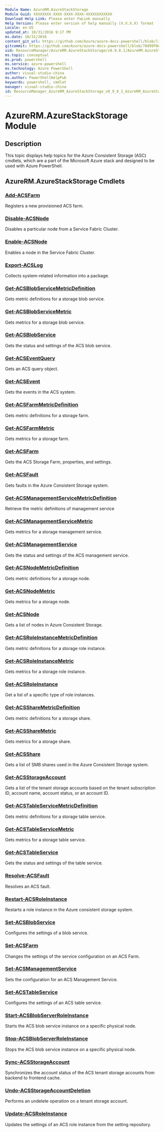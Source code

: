 ```yaml
---
Module Name: AzureRM.AzureStackStorage
Module Guid: XXXXXXXX-XXXX-XXXX-XXXX-XXXXXXXXXXXX
Download Help Link: Please enter FwLink manually
Help Version: Please enter version of help manually (X.X.X.X) format
Locale: en-US
updated_at: 10/31/2016 9:17 PM
ms.date: 10/31/2016
content_git_url: https://github.com/Azure/azure-docs-powershell/blob/live/azureps-cmdlets-docs/ResourceManager/AzureRM.AzureStackStorage/v0.9.8.1/AzureRM.AzureStackStorage.md
gitcommit: https://github.com/Azure/azure-docs-powershell/blob/70d99f0e924efe152eb73454f7898f92d5a5db64/azureps-cmdlets-docs/ResourceManager/AzureRM.AzureStackStorage/v0.9.8.1/AzureRM.AzureStackStorage.md
uid: ResourceManager/AzureRM.AzureStackStorage/v0.9.8.1/AzureRM.AzureStackStorage.md
ms.topic: conceptual
ms.prod: powershell
ms.service: azure-powershell
ms.technology: Azure PowerShell
author: visual-studio-china
ms.author: PowerShellHelpPub
keywords: powershell, cmdlet
manager: visual-studio-china
id: ResourceManager_AzureRM_AzureStackStorage_v0_9_8_1_AzureRM_AzureStackStorage_md
---
```


# AzureRM.AzureStackStorage Module
## Description
This topic displays help topics for the Azure Consistent Storage (ASC) cmdlets, which are a part of the Microsoft Azure stack and designed to be used with Azure PowerShell.

## AzureRM.AzureStackStorage Cmdlets
### [Add-ACSFarm](./Add-ACSFarm.md)
Registers a new provisioned ACS farm.


### [Disable-ACSNode](./Disable-ACSNode.md)
Disables a particular node from a Service Fabric Cluster.


### [Enable-ACSNode](./Enable-ACSNode.md)
Enables a node in the Service Fabric Cluster.


### [Export-ACSLog](./Export-ACSLog.md)
Collects system-related information into a package.


### [Get-ACSBlobServiceMetricDefinition](./Get-ACSBlobServiceMetricDefinition.md)
Gets metric definitions for a storage blob service.


### [Get-ACSBlobServiceMetric](./Get-ACSBlobServiceMetric.md)
Gets metrics for a storage blob service.


### [Get-ACSBlobService](./Get-ACSBlobService.md)
Gets the status and settings of the ACS blob service.


### [Get-ACSEventQuery](./Get-ACSEventQuery.md)
Gets an ACS query object.


### [Get-ACSEvent](./Get-ACSEvent.md)
Gets the events in the ACS system.


### [Get-ACSFarmMetricDefinition](./Get-ACSFarmMetricDefinition.md)
Gets metric definitions for a storage farm.


### [Get-ACSFarmMetric](./Get-ACSFarmMetric.md)
Gets metrics for a storage farm.


### [Get-ACSFarm](./Get-ACSFarm.md)
Gets the ACS Storage Farm, properties, and settings.


### [Get-ACSFault](./Get-ACSFault.md)
Gets faults in the Azure Consistent Storage system.


### [Get-ACSManagementServiceMetricDefinition](./Get-ACSManagementServiceMetricDefinition.md)
Retrieve the metric definitions of management service


### [Get-ACSManagementServiceMetric](./Get-ACSManagementServiceMetric.md)
Gets metrics for a storage management service.


### [Get-ACSManagementService](./Get-ACSManagementService.md)
Gets the status and settings of the ACS management service.


### [Get-ACSNodeMetricDefinition](./Get-ACSNodeMetricDefinition.md)
Gets metric definitions for a storage node.


### [Get-ACSNodeMetric](./Get-ACSNodeMetric.md)
Gets metrics for a storage node.


### [Get-ACSNode](./Get-ACSNode.md)
Gets a list of nodes in Azure Consistent Storage.


### [Get-ACSRoleInstanceMetricDefinition](./Get-ACSRoleInstanceMetricDefinition.md)
Gets metric definitions for a storage role instance.


### [Get-ACSRoleInstanceMetric](./Get-ACSRoleInstanceMetric.md)
Gets metrics for a storage role instance.


### [Get-ACSRoleInstance](./Get-ACSRoleInstance.md)
Get a list of a specific type of role instances.


### [Get-ACSShareMetricDefinition](./Get-ACSShareMetricDefinition.md)
Gets metric definitions for a storage share.


### [Get-ACSShareMetric](./Get-ACSShareMetric.md)
Gets metrics for a storage share.


### [Get-ACSShare](./Get-ACSShare.md)
Gets a list of SMB shares used in the Azure Consistent Storage system.


### [Get-ACSStorageAccount](./Get-ACSStorageAccount.md)
Gets a list of the tenant storage accounts based on the tenant subscription ID, account name, account status, or an account ID.


### [Get-ACSTableServiceMetricDefinition](./Get-ACSTableServiceMetricDefinition.md)
Gets metric definitions for a storage table service.


### [Get-ACSTableServiceMetric](./Get-ACSTableServiceMetric.md)
Gets metrics for a storage table service.


### [Get-ACSTableService](./Get-ACSTableService.md)
Gets the status and settings of the table service.


### [Resolve-ACSFault](./Resolve-ACSFault.md)
Resolves an ACS fault.


### [Restart-ACSRoleInstance](./Restart-ACSRoleInstance.md)
Restarts a role instance in the Azure consistent storage system.


### [Set-ACSBlobService](./Set-ACSBlobService.md)
Configures the settings of a blob service.


### [Set-ACSFarm](./Set-ACSFarm.md)
Changes the settings of the service configuration on an ACS Farm.


### [Set-ACSManagementService](./Set-ACSManagementService.md)
Sets the configuration for an ACS Management Service.


### [Set-ACSTableService](./Set-ACSTableService.md)
Configures the settings of an ACS table service.


### [Start-ACSBlobServerRoleInstance](./Start-ACSBlobServerRoleInstance.md)
Starts the ACS blob service instance on a specific physical node.


### [Stop-ACSBlobServerRoleInstance](./Stop-ACSBlobServerRoleInstance.md)
Stops the ACS blob service instance on a specific physical node.


### [Sync-ACSStorageAccount](./Sync-ACSStorageAccount.md)
Synchronizes the account status of the ACS tenant storage accounts from backend to frontend cache.


### [Undo-ACSStorageAccountDeletion](./Undo-ACSStorageAccountDeletion.md)
Performs an undelete operation on a tenant storage account.


### [Update-ACSRoleInstance](./Update-ACSRoleInstance.md)
Updates the settings of an ACS role instance from the setting repository.



